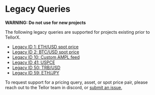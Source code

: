 # Legacy Queries

**WARNING: Do not use for new projects**

The following legacy queries are supported for projects existing prior to TellorX.  

- [Legacy ID 1: ETH/USD spot price](LegacyRequest-01.md)
- [Legacy ID 2: BTC/USD spot price](LegacyRequest-02.md)
- [Legacy ID 10: Custom AMPL feed](LegacyRequest-10.md)
- [Legacy ID 41: USPCE](LegacyRequest-41.md)
- [Legacy ID 50: TRB/USD](LegacyRequest-50.md)
- [Legacy ID 59: ETH/JPY](LegacyRequest-59.md)

To request support for a pricing query, asset, or spot price pair, 
please reach out to the Tellor team in discord, or
[submit an issue](https://github.com/tellor-io/telliot-core/issues),
